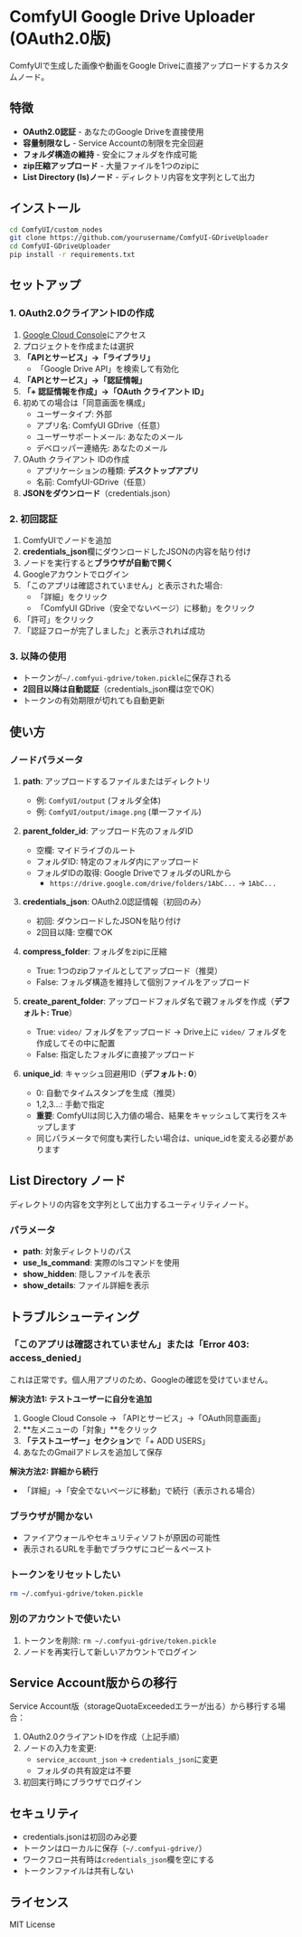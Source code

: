 # ComfyUI Google Drive Uploader (OAuth2.0版)

ComfyUIで生成した画像や動画をGoogle Driveに直接アップロードするカスタムノード。

## 特徴

- **OAuth2.0認証** - あなたのGoogle Driveを直接使用
- **容量制限なし** - Service Accountの制限を完全回避
- **フォルダ構造の維持** - 安全にフォルダを作成可能
- **zip圧縮アップロード** - 大量ファイルを1つのzipに
- **List Directory (ls)ノード** - ディレクトリ内容を文字列として出力

## インストール

```bash
cd ComfyUI/custom_nodes
git clone https://github.com/yourusername/ComfyUI-GDriveUploader
cd ComfyUI-GDriveUploader
pip install -r requirements.txt
```

## セットアップ

### 1. OAuth2.0クライアントIDの作成

1. [Google Cloud Console](https://console.cloud.google.com/)にアクセス
2. プロジェクトを作成または選択
3. **「APIとサービス」→「ライブラリ」**
   - 「Google Drive API」を検索して有効化
4. **「APIとサービス」→「認証情報」**
5. **「+ 認証情報を作成」→「OAuth クライアント ID」**
6. 初めての場合は「同意画面を構成」
   - ユーザータイプ: 外部
   - アプリ名: ComfyUI GDrive（任意）
   - ユーザーサポートメール: あなたのメール
   - デベロッパー連絡先: あなたのメール
7. OAuth クライアント IDの作成
   - アプリケーションの種類: **デスクトップアプリ**
   - 名前: ComfyUI-GDrive（任意）
8. **JSONをダウンロード**（credentials.json）

### 2. 初回認証

1. ComfyUIでノードを追加
2. **credentials_json**欄にダウンロードしたJSONの内容を貼り付け
3. ノードを実行すると**ブラウザが自動で開く**
4. Googleアカウントでログイン
5. 「このアプリは確認されていません」と表示された場合:
   - 「詳細」をクリック
   - 「ComfyUI GDrive（安全でないページ）に移動」をクリック
6. 「許可」をクリック
7. 「認証フローが完了しました」と表示されれば成功

### 3. 以降の使用

- トークンが`~/.comfyui-gdrive/token.pickle`に保存される
- **2回目以降は自動認証**（credentials_json欄は空でOK）
- トークンの有効期限が切れても自動更新

## 使い方

### ノードパラメータ

1. **path**: アップロードするファイルまたはディレクトリ
   - 例: `ComfyUI/output` (フォルダ全体)
   - 例: `ComfyUI/output/image.png` (単一ファイル)

2. **parent_folder_id**: アップロード先のフォルダID
   - 空欄: マイドライブのルート
   - フォルダID: 特定のフォルダ内にアップロード
   - フォルダIDの取得: Google DriveでフォルダのURLから
     - `https://drive.google.com/drive/folders/1AbC...` → `1AbC...`

3. **credentials_json**: OAuth2.0認証情報（初回のみ）
   - 初回: ダウンロードしたJSONを貼り付け
   - 2回目以降: 空欄でOK

4. **compress_folder**: フォルダをzipに圧縮
   - True: 1つのzipファイルとしてアップロード（推奨）
   - False: フォルダ構造を維持して個別ファイルをアップロード

5. **create_parent_folder**: アップロードフォルダ名で親フォルダを作成（**デフォルト: True**）
   - True: `video/` フォルダをアップロード → Drive上に `video/` フォルダを作成してその中に配置
   - False: 指定したフォルダに直接アップロード

6. **unique_id**: キャッシュ回避用ID（**デフォルト: 0**）
   - 0: 自動でタイムスタンプを生成（推奨）
   - 1,2,3...: 手動で指定
   - **重要**: ComfyUIは同じ入力値の場合、結果をキャッシュして実行をスキップします
   - 同じパラメータで何度も実行したい場合は、unique_idを変える必要があります

## List Directory ノード

ディレクトリの内容を文字列として出力するユーティリティノード。

### パラメータ

- **path**: 対象ディレクトリのパス
- **use_ls_command**: 実際のlsコマンドを使用
- **show_hidden**: 隠しファイルを表示
- **show_details**: ファイル詳細を表示

## トラブルシューティング

### 「このアプリは確認されていません」または「Error 403: access_denied」

これは正常です。個人用アプリのため、Googleの確認を受けていません。

**解決方法1: テストユーザーに自分を追加**
1. Google Cloud Console → 「APIとサービス」→「OAuth同意画面」
2. **左メニューの「対象」**をクリック
3. **「テストユーザー」セクション**で「+ ADD USERS」
4. あなたのGmailアドレスを追加して保存

**解決方法2: 詳細から続行**
- 「詳細」→「安全でないページに移動」で続行（表示される場合）

### ブラウザが開かない

- ファイアウォールやセキュリティソフトが原因の可能性
- 表示されるURLを手動でブラウザにコピー＆ペースト

### トークンをリセットしたい

```bash
rm ~/.comfyui-gdrive/token.pickle
```

### 別のアカウントで使いたい

1. トークンを削除: `rm ~/.comfyui-gdrive/token.pickle`
2. ノードを再実行して新しいアカウントでログイン

## Service Account版からの移行

Service Account版（storageQuotaExceededエラーが出る）から移行する場合：

1. OAuth2.0クライアントIDを作成（上記手順）
2. ノードの入力を変更:
   - `service_account_json` → `credentials_json`に変更
   - フォルダの共有設定は不要
3. 初回実行時にブラウザでログイン

## セキュリティ

- credentials.jsonは初回のみ必要
- トークンはローカルに保存（`~/.comfyui-gdrive/`）
- ワークフロー共有時は`credentials_json`欄を空にする
- トークンファイルは共有しない

## ライセンス

MIT License
